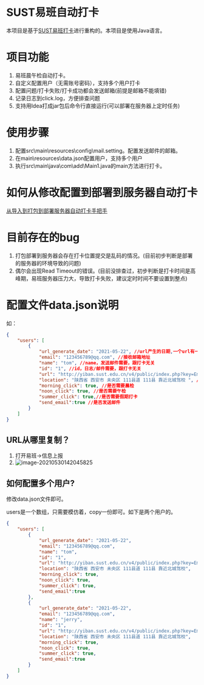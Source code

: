 # SUST易班自动打卡

本项目是基于[SUST易班打卡](https://github.com/N0I0C0K/SUST_autocheck_public)进行重构的。本项目是使用Java语言。

# 项目功能

1. 易班晨午检自动打卡。
2. 自定义配置用户（无需账号密码），支持多个用户打卡
3. 配置问题/打卡失败/打卡成功都会发送邮箱(前提是邮箱不能填错)
4. 记录日志到click.log，方便排查问题
5. 支持用Idea打成jar包后命令行直接运行(可以部署在服务器上定时任务)

# 使用步骤

1. 配置src\main\resources\config\mail.setting。配置发送邮件的邮箱。
2. 在main\resources\data.json配置用户，支持多个用户
3. 执行src\main\java\com\add\Main1.java的main方法进行打卡。

# 如何从修改配置到部署到服务器自动打卡

[从导入到打包到部署服务器自动打卡手把手](https://github.com/XddAdd/YiBan_AutoClick/blob/main/%E5%A6%82%E4%BD%95%E7%94%A8Idea%E4%BF%AE%E6%94%B9%E9%85%8D%E7%BD%AE%E5%B9%B6%E9%83%A8%E7%BD%B2%E5%88%B0%E6%9C%8D%E5%8A%A1%E5%99%A8%E8%87%AA%E5%8A%A8%E6%89%93%E5%8D%A1.md)

# 目前存在的bug
1. 打包部署到服务器会存在打卡位置提交是乱码的情况。(目前初步判断是部署的服务器的环境导致的问题)
2. 偶尔会出现Read Timeout的错误。(目前没排查过，初步判断是打卡时间是高峰期，易班服务器压力大，导致打卡失败，建议定时时间不要设置到整点)

# 配置文件data.json说明

如：

```json
{
    "users": [
        {
            "url_generate_date": "2021-05-22", //url产生的日期,一个url有一定的有效期
            "email": "123456789@qq.com", //接收邮箱地址
            "name": "tom", //name，发送邮件需要，跟打卡无关
            "id": "1", //id，日志/邮件需要，跟打卡无关
            "url": "http://yiban.sust.edu.cn/v4/public/index.php?key=Em7/z2oL422315QKqT8pGGgcnsyhgyNhBOsIQZWwPoKB9MOSBCyqRxsaphLn8Yr7LY2KdnXnONwu6K7TTcBF_f8bdGhiE=", //url，从易班复制
            "location": "陕西省 西安市 未央区 111县道 111县 靠近北城驾校 ", //打卡地址
            "morning_click": true, //是否需要晨检
            "noon_click": true, //是否需要午检
            "summer_click": true,//是否需要假期打卡
            "send_email":true //是否发送邮件
        }
    ]
}
```

## URL从哪里复制？

1. 打开易班->信息上报
2. ![image-20210530142045825](https://gitee.com/xddadd/cloud-image/raw/master/image-20210530142045825.png)

## 如何配置多个用户?

修改data.json文件即可。

users是一个数组，只需要模仿着，copy一份即可。如下是两个用户的。

```json
{
    "users": [
        {
            "url_generate_date": "2021-05-22",
            "email": "123456789@qq.com",
            "name": "tom",
            "id": "1",
            "url": "http://yiban.sust.edu.cn/v4/public/index.php?key=Em7/z2oL422315QKqT8pGGgcnsyhgyNhBOsIQZWwPoKB9MOSBCyqRxsaphLn8Yr7LY2KdnXnONwu6K7TTcBF_f8bdGhiE=",
            "location": "陕西省 西安市 未央区 111县道 111县 靠近北城驾校",
            "morning_click": true,
            "noon_click": true,
            "summer_click": true,
            "send_email":true
        },
        {
            "url_generate_date": "2021-05-22",
            "email": "123456789@qq.com",
            "name": "jerry",
            "id": "1",
            "url": "http://yiban.sust.edu.cn/v4/public/index.php?key=Em7/z2oL422315QKqT8pGGgcnsyhgyNhBOsIQZWwPoKB9MOSBCyqRxsaphLn8Yr7LY2KdnXnONwu6K7TTcBF_f8bdGhiE=",
            "location": "陕西省 西安市 未央区 111县道 111县 靠近北城驾校",
            "morning_click": true,
            "noon_click": true,
            "summer_click": true,
            "send_email":true
        }
    ]
}
```

